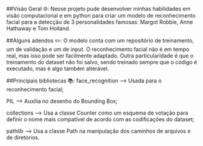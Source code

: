 ##Visão Geral 🌐:
Nesse projeto pude desenvolver minhas habilidades em visão computacional e em python para criar um modelo de reconhecimento facial para a detecção de 3 personalidades famosas: Margot Robbie, Anne Hathaway e Tom Holland.

##Alguns adendos ✏️:
O modelo conta com um repositório de treinamento, um de validação e um de input. O reconhecimento facial não é em tempo real, 
mas isso pode ser facilmente adaptado.
Outra particularidade é que o treinamento do dataset não foi salvo, sendo treinado sempre que o código é executado, mas é algo também alterável.

##Principais bibliotecas 📚:
face_recognition --> Usada para o reconhecimento facial;

PIL --> Auxilia no desenho do Bounding Box;

collections --> Usa a classe Counter como um esquema de votação para definir
o nome mais compatível de acordo com as codificações do
dataset;

pathlib --> Usa a classe Path na manipulação dos caminhos de arquivos e de
diretórios.
